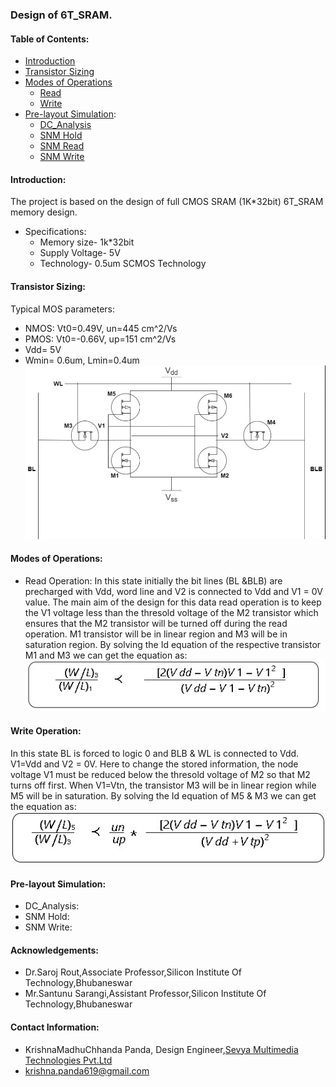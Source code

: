 ### Design of 6T_SRAM.

#### Table of Contents:
 - [Introduction](#Introduction)
 - [Transistor Sizing](#Transistor_Sizing)
 - [Modes of Operations](#Modes)
    - [Read](#Read)
     - [Write](#Write)
  - [Pre-layout Simulation](#Prel-layout_Simulation):
     - [DC_Analysis](#DC_Analysis) 
    - [SNM Hold](#SNM_HOLD)
    - [SNM Read](#SNM_READ)
    - [SNM Write](#SNM_WRITE)

#### Introduction:
The project is based on the design of full CMOS SRAM (1K*32bit) 6T_SRAM memory design.
  
 - Specifications:
     - Memory size- 1k*32bit
    - Supply Voltage- 5V
    - Technology- 0.5um SCMOS Technology
  
#### Transistor Sizing:
Typical MOS parameters:
   
 - NMOS: Vt0=0.49V, un=445 cm^2/Vs
 - PMOS: Vt0=-0.66V, up=151 cm^2/Vs
 - Vdd= 5V
 - Wmin= 0.6um, Lmin=0.4um
  ![Schematic of sram](https://github.com/KrishnaMadhuchhanda/6T_-SRAM/blob/main/Diagrams/sram.jpg)

#### Modes of Operations:
  - Read Operation:
      In this state initially the bit lines (BL &BLB) are precharged with Vdd,  word line and V2 is connected to Vdd and V1 = 0V value. The main aim of the design for this data read operation is to keep the V1 voltage less than the thresold voltage of the M2 transistor which ensures that the M2 transistor will be turned off during the read operation. M1 transistor will be in linear region and M3 will be in saturation region.
      By solving the Id equation of the respective transistor M1 and M3 we can get the equation as:                                                     
   ![Equation will be:](https://github.com/KrishnaMadhuchhanda/6T_-SRAM/blob/main/Diagrams/Eq-1.jpeg)

#### Write Operation:
In this state BL is forced to logic 0 and BLB & WL is connected to Vdd.  V1=Vdd and V2 = 0V.  Here to change the stored information, the node voltage V1 must be reduced below the thresold voltage of M2 so that M2 turns off first.
When V1=Vtn, the transistor M3 will be in linear region while M5 will be in saturation.
By solving the Id equation of M5 & M3 we can get the equation as:
![Equation will be:](https://github.com/KrishnaMadhuchhanda/6T_-SRAM/blob/main/Diagrams/Eq-2.jpeg)

#### Pre-layout Simulation: 
 - DC_Analysis:
 - SNM Hold:
 - SNM Write:
   
#### Acknowledgements:
-   Dr.Saroj Rout,Associate Professor,Silicon Institute Of Technology,Bhubaneswar
-   Mr.Santunu Sarangi,Assistant Professor,Silicon Institute Of Technology,Bhubaneswar
#### Contact Information:
- KrishnaMadhuChhanda Panda, Design Engineer,[Sevya Multimedia Technologies Pvt.Ltd](http://sevyamultimedia.com)
- [krishna.panda619@gmail.com](mailto:krishna.panda619@gmail.com) 